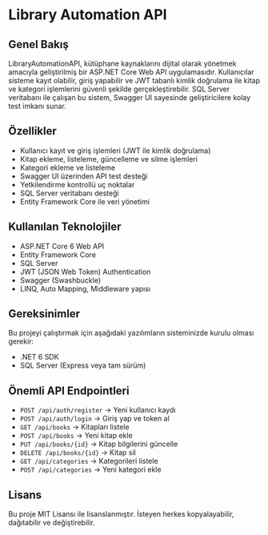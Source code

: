 # Library Automation API

## Genel Bakış

LibraryAutomationAPI, kütüphane kaynaklarını dijital olarak yönetmek amacıyla geliştirilmiş bir ASP.NET Core Web API uygulamasıdır. Kullanıcılar sisteme kayıt olabilir, giriş yapabilir ve JWT tabanlı kimlik doğrulama ile kitap ve kategori işlemlerini güvenli şekilde gerçekleştirebilir. SQL Server veritabanı ile çalışan bu sistem, Swagger UI sayesinde geliştiricilere kolay test imkanı sunar.

## Özellikler

- Kullanıcı kayıt ve giriş işlemleri (JWT ile kimlik doğrulama)
- Kitap ekleme, listeleme, güncelleme ve silme işlemleri
- Kategori ekleme ve listeleme
- Swagger UI üzerinden API test desteği
- Yetkilendirme kontrollü uç noktalar
- SQL Server veritabanı desteği
- Entity Framework Core ile veri yönetimi

## Kullanılan Teknolojiler

- ASP.NET Core 6 Web API
- Entity Framework Core
- SQL Server
- JWT (JSON Web Token) Authentication
- Swagger (Swashbuckle)
- LINQ, Auto Mapping, Middleware yapısı

## Gereksinimler

Bu projeyi çalıştırmak için aşağıdaki yazılımların sisteminizde kurulu olması gerekir:

- .NET 6 SDK  
- SQL Server (Express veya tam sürüm)

## Önemli API Endpointleri

- `POST /api/auth/register` → Yeni kullanıcı kaydı  
- `POST /api/auth/login` → Giriş yap ve token al  
- `GET /api/books` → Kitapları listele  
- `POST /api/books` → Yeni kitap ekle  
- `PUT /api/books/{id}` → Kitap bilgilerini güncelle  
- `DELETE /api/books/{id}` → Kitap sil  
- `GET /api/categories` → Kategorileri listele  
- `POST /api/categories` → Yeni kategori ekle

## Lisans

Bu proje MIT Lisansı ile lisanslanmıştır. İsteyen herkes kopyalayabilir, dağıtabilir ve değiştirebilir.
